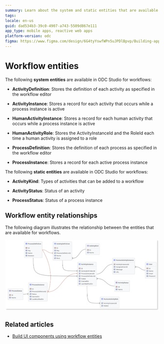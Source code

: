 ```yaml
---
summary: Learn about the system and static entities that are available in ODC Studio for workflows
tags:
locale: en-us
guid: dad534b3-39c0-4907-a743-5509d867e111
app_type: mobile apps, reactive web apps
platform-version: odc
figma: https://www.figma.com/design/6G4tyYswfWPn5uJPDlBpvp/Building-apps?node-id=6233-7
---
```


# Workflow entities

The following **system entities** are available in ODC Studio for workflows:

* **ActivityDefinition**: Stores the definition of each activity as specified in the workflow editor

* **ActivityInstance**: Stores a record for each activity that occurs while a process instance is active

* **HumanActivityInstance**: Stores a record for each human activity that occurs while a process instance is active
  
* **HumanActivityRole**: Stores the ActivityInstanceId and the RoleId each time a human activity is assigned to a role

* **ProcessDefinition**: Stores the definition of each process as specified in the workflow editor

* **ProcessInstance**: Stores a record for each active process instance

The following **static entities** are available in ODC Studio for workflows:

* **ActivityKind**: Types of activities that can be added to a workflow

* **ActivityStatus**: Status of an activity 

* **ProcessStatus**: Status of a process instance 

## Workflow entity relationships 

The following diagram illustrates the relationship between the entities that are available for workflows. 
                                                                       
![Diagram illustrating the relationships between workflow entities](images/workflow-entities-odcs.png "Workflow entity relationships")

## Related articles

* [Build UI components using workflow entities](filter-workflows.md)

